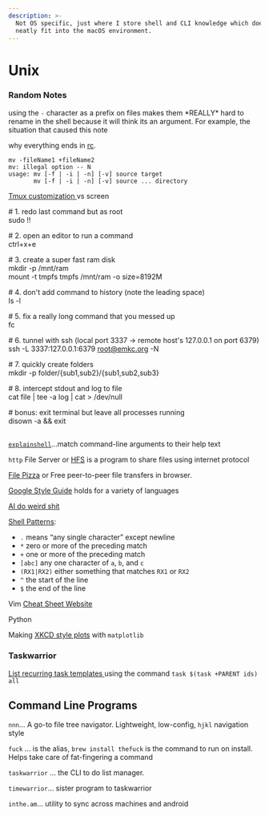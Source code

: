 ```yaml
---
description: >-
  Not OS specific, just where I store shell and CLI knowledge which does not
  neatly fit into the macOS environment.
---
```


# Unix

### Random Notes

using the `-` character as a prefix on files makes them \*REALLY\* hard to rename in the shell because it will think its an argument. For example, the situation that caused this note

why everything ends in [rc](https://stackoverflow.com/questions/11030552/what-does-rc-mean-in-dot-files). 

```text
mv -fileName1 +fileName2
mv: illegal option -- N
usage: mv [-f | -i | -n] [-v] source target
       mv [-f | -i | -n] [-v] source ... directory
```

[Tmux customization ](https://www.hamvocke.com/blog/a-guide-to-customizing-your-tmux-conf/)vs screen

  
\# 1. redo last command but as root  
sudo !!  
  
\# 2. open an editor to run a command  
ctrl+x+e  
  
\# 3. create a super fast ram disk  
mkdir -p /mnt/ram  
mount -t tmpfs tmpfs /mnt/ram -o size=8192M  
  
\# 4. don't add command to history \(note the leading space\)  
 ls -l  
  
\# 5. fix a really long command that you messed up  
fc  
  
\# 6. tunnel with ssh \(local port 3337 -&gt; remote host's 127.0.0.1 on port 6379\)  
ssh -L 3337:127.0.0.1:6379 [root@emkc.org](mailto:root@emkc.org) -N  
  
\# 7. quickly create folders  
mkdir -p folder/{sub1,sub2}/{sub1,sub2,sub3}  
  
\# 8. intercept stdout and log to file  
cat file \| tee -a log \| cat &gt; /dev/null  
  
\# bonus: exit terminal but leave all processes running  
disown -a && exit

## 

[`explainshell`](https://explainshell.com/)...match command-line arguments to their help text

 

`http` File Server or [HFS](https://www.rejetto.com/hfs/) is a program to share files using internet protocol

[File Pizza](https://file.pizza/) or Free peer-to-peer file transfers in browser.

[Google Style Guide](https://google.github.io/styleguide/) holds for a variety of languages 

[AI do weird shit](https://docs.google.com/spreadsheets/u/1/d/e/2PACX-1vRPiprOaC3HsCf5Tuum8bRfzYUiKLRqJmbOoC-32JorNdfyTiRRsR7Ea5eWtvsWzuxo8bjOxCG84dAg/pubhtml)

[Shell Patterns](https://missing.csail.mit.edu/2020/data-wrangling/):

* `.` means “any single character” except newline
* `*` zero or more of the preceding match
* `+` one or more of the preceding match
* `[abc]` any one character of `a`, `b`, and `c`
* `(RX1|RX2)` either something that matches `RX1` or `RX2`
* `^` the start of the line
* `$` the end of the line

Vim [Cheat Sheet Website ](http://www.viemu.com/a_vi_vim_graphical_cheat_sheet_tutorial.html)

Python

Making [XKCD style plots](https://jakevdp.github.io/blog/2012/10/07/xkcd-style-plots-in-matplotlib/) with `matplotlib`

### Taskwarrior 

[List recurring task templates ](https://groups.google.com/forum/#!msg/taskwarrior-user/4NevH843nWs/gyaz4I_TDQAJ)using the command `task $(task +PARENT ids) all`

## Command Line Programs 

`nnn`... A go-to file tree navigator. Lightweight, low-config, `hjkl` navigation style

`fuck` ... is the alias, `brew install thefuck` is the command to run on install. Helps take care of fat-fingering a command

`taskwarrior` ... the CLI to do list manager. 

`timewarrior`... sister program to taskwarrior

`inthe.am`... utility to sync across machines and android 



